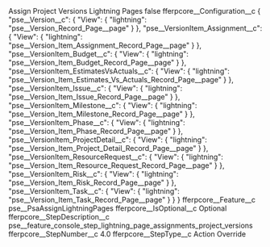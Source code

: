 <?xml version="1.0" encoding="UTF-8"?>
<CustomMetadata xmlns="http://soap.sforce.com/2006/04/metadata" xmlns:xsi="http://www.w3.org/2001/XMLSchema-instance" xmlns:xsd="http://www.w3.org/2001/XMLSchema">
    <label>Assign Project Versions Lightning Pages</label>
    <protected>false</protected>
    <values>
        <field>fferpcore__Configuration__c</field>
        <value xsi:type="xsd:string">{
    &quot;pse__Version__c&quot;: {
        &quot;View&quot;: {
            &quot;lightning&quot;: &quot;pse__Version_Record_Page__page&quot;
        }
    },            
	&quot;pse__VersionItem_Assignment__c&quot;: {
        &quot;View&quot;: {
            &quot;lightning&quot;: &quot;pse__Version_Item_Assignment_Record_Page__page&quot;
        }
    },
    &quot;pse__VersionItem_Budget__c&quot;: {
        &quot;View&quot;: {
            &quot;lightning&quot;: &quot;pse__Version_Item_Budget_Record_Page__page&quot;
        }
    },
    &quot;pse__VersionItem_EstimatesVsActuals__c&quot;: {
        &quot;View&quot;: {
            &quot;lightning&quot;: &quot;pse__Version_Item_Estimates_Vs_Actuals_Record_Page__page&quot;
        }
    },
    &quot;pse__VersionItem_Issue__c&quot;: {
        &quot;View&quot;: {
            &quot;lightning&quot;: &quot;pse__Version_Item_Issue_Record_Page__page&quot;
        }
    },
    &quot;pse__VersionItem_Milestone__c&quot;: {
        &quot;View&quot;: {
            &quot;lightning&quot;: &quot;pse__Version_Item_Milestone_Record_Page__page&quot;
        }
    },
    &quot;pse__VersionItem_Phase__c&quot;: {
        &quot;View&quot;: {
            &quot;lightning&quot;: &quot;pse__Version_Item_Phase_Record_Page__page&quot;
        }
    },
    &quot;pse__VersionItem_ProjectDetail__c&quot;: {
        &quot;View&quot;: {
            &quot;lightning&quot;: &quot;pse__Version_Item_Project_Detail_Record_Page__page&quot;
        }
    },
    &quot;pse__VersionItem_ResourceRequest__c&quot;: {
        &quot;View&quot;: {
            &quot;lightning&quot;: &quot;pse__Version_Item_Resource_Request_Record_Page__page&quot;
        }
    },
    &quot;pse__VersionItem_Risk__c&quot;: {
        &quot;View&quot;: {
            &quot;lightning&quot;: &quot;pse__Version_Item_Risk_Record_Page__page&quot;
        }
    },
    &quot;pse__VersionItem_Task__c&quot;: {
        &quot;View&quot;: {
            &quot;lightning&quot;: &quot;pse__Version_Item_Task_Record_Page__page&quot;
        }
    }
}</value>
    </values>
    <values>
        <field>fferpcore__Feature__c</field>
        <value xsi:type="xsd:string">pse__PsaAssignLightningPages</value>
    </values>
    <values>
        <field>fferpcore__IsOptional__c</field>
        <value xsi:type="xsd:string">Optional</value>
    </values>
    <values>
        <field>fferpcore__StepDescription__c</field>
        <value xsi:type="xsd:string">pse__feature_console_step_lightning_page_assignments_project_versions</value>
    </values>
    <values>
        <field>fferpcore__StepNumber__c</field>
        <value xsi:type="xsd:double">4.0</value>
    </values>
    <values>
        <field>fferpcore__StepType__c</field>
        <value xsi:type="xsd:string">Action Override</value>
    </values>
</CustomMetadata>
